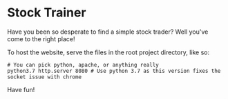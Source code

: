 # Stock Trainer

Have you been so desperate to find a simple stock trader? Well you've come to the right place!



To host the website, serve the files in the root project directory, like so:
```
# You can pick python, apache, or anything really
python3.7 http.server 8080 # Use python 3.7 as this version fixes the socket issue with chrome
```

Have fun!<br>
